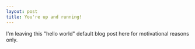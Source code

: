 ```yaml
---
layout: post
title: You're up and running!
---
```


I'm leaving this "hello world" default blog post here for motivational reasons only.